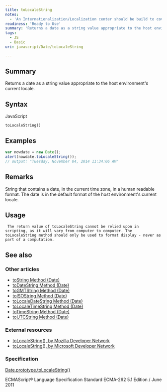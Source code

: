 ```yaml
---
title: toLocaleString
notes:
  - 'An Internationalization/Localization center should be build to cover the basic concepts (like locale) so this stuff doesn''t have to be repeated over and over'
readiness: 'Ready to Use'
summary: 'Returns a date as a string value appropriate to the host environment''s current locale.'
tags:
  - JS
  - Basic
uri: javascript/Date/toLocaleString

---
```

## Summary

Returns a date as a string value appropriate to the host environment's current locale.

## Syntax

<span class="language">JavaScript</span>

    toLocaleString()

## Examples

``` js
var nowdate = new Date();
alert(nowdate.toLocaleString());
// output: "Tuesday, November 04, 2014 11:34:06 AM"
```

## Remarks

String that contains a date, in the current time zone, in a human readable format. The date is in the default format of the host environment's current locale.

## Usage

     The return value of toLocaleString cannot be relied upon in scripting, as it will vary from computer to computer. The toLocaleString method should only be used to format display - never as part of a computation.

## See also

### Other articles

-   [toString Method (Date)](/javascript/Date/toString)
-   [toDateString Method (Date)](/javascript/Date/toDateString)
-   [toGMTString Method (Date)](/javascript/Date/toGMTString)
-   [toISOString Method (Date)](/javascript/Date/toISOString)
-   [toLocaleDateString Method (Date)](/javascript/Date/toLocaleDateString)
-   [toLocaleTimeString Method (Date)](/javascript/Date/toLocaleTimeString)
-   [toTimeString Method (Date)](/javascript/Date/toTimeString)
-   [toUTCString Method (Date)](/javascript/Date/toUTCString)

### External resources

-   [toLocaleString(), by Mozilla Developer Network](https://developer.mozilla.org/en-US/docs/Web/JavaScript/Reference/Global_Objects/Date/toLocaleString)
-   [toLocaleString(), by Microsoft Developer Network](http://msdn.microsoft.com/en-us/library/ie/dn407520%28v=vs.94%29.aspx)

### Specification

[Date.prototype.toLocaleString()](http://www.ecma-international.org/ecma-262/5.1/#sec-15.9.5.5)

ECMAScript® Language Specification Standard ECMA-262 5.1 Edition / June 2011

